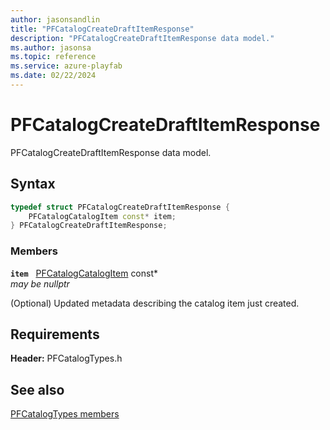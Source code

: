 ```yaml
---
author: jasonsandlin
title: "PFCatalogCreateDraftItemResponse"
description: "PFCatalogCreateDraftItemResponse data model."
ms.author: jasonsa
ms.topic: reference
ms.service: azure-playfab
ms.date: 02/22/2024
---
```


# PFCatalogCreateDraftItemResponse  

PFCatalogCreateDraftItemResponse data model.  

## Syntax  
  
```cpp
typedef struct PFCatalogCreateDraftItemResponse {  
    PFCatalogCatalogItem const* item;  
} PFCatalogCreateDraftItemResponse;  
```
  
### Members  
  
**`item`** &nbsp; [PFCatalogCatalogItem](pfcatalogcatalogitem.md) const*  
*may be nullptr*  
  
(Optional) Updated metadata describing the catalog item just created.
  
  
## Requirements  
  
**Header:** PFCatalogTypes.h
  
## See also  
[PFCatalogTypes members](../pfcatalogtypes_members.md)  

  
  
